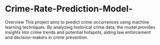 # Crime-Rate-Prediction-Model-

Overview
This project aims to predict crime occurrences using machine learning techniques. By analyzing historical crime data, the model provides insights into crime trends and potential hotspots, aiding law enforcement and decision-makers in crime prevention.
